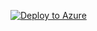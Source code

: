 [![Deploy to Azure]( https://aka.ms/deploytoazurebutton)](https://portal.azure.com/#create/Microsoft.Template/uri/https%3A%2F%2Fraw.githubusercontent.com%2Fsolliancenet%2Foracle-to-postgresql-migration-guide%2Fmaster%2Farm-template%2Fweb-template%2Ftemplate.json)